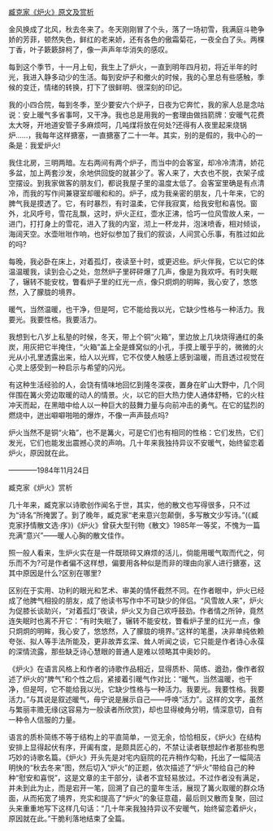 [臧克家《炉火》原文及赏析](https://www.vrrw.net/wx/8919.html)

金风换成了北风，秋去冬来了。冬天刚刚冒了个头，落了一场初雪，我满庭斗艳争娇的芳菲，顿然失色，鲜红的老来娇，还有各色的傲霜菊花，一夜全白了头。两棵丁香，叶子簌簌辞柯了，像一声声年华消失的感叹。

每到这个季节，十一月上旬，我生上了炉火，一直到明年四月初，将近半年的时光，我进入静多动少的生活。每到安炉子和撤火的时候，我的心里总有些感触，季候的变迁，情绪的转换，打下了很鲜明、很深刻的印记。

我的小四合院，每到冬季，至少要安六个炉子，日夜为它奔忙，我的家人总是念咕说：安上暖气多省事呵，又干净。我也总是用我的一套理由做挡箭牌：安暖气花费太大呀，开地道安管子多麻烦呵，几吨煤将放在何处?还得有人夜里起来烧锅炉……，我每年这样搪塞，一直搪塞了二十一年。其实，别的是假的，我中心的一条是：我爱炉火!



我住北房，三明两暗。左右两间有两个炉子，而当中的会客室，却冷冷清清，娇花多盆，加上两套沙发，余地供回旋的就甚少了。客人来了，大衣也不脱，衣架子成空摆设。到我家做客的朋友们，都说我屋子里的温度太低了。会客室里确是有点清冷，而我的写作间兼寝室却暖和和的。炉子，成为我亲密的朋友，几十年来，它的脾气我是摸透了。它，有时暴烈，有时温柔，它伴我寂寞，给我安慰和喜悦。窗外，北风呼号，雪花乱飘，这时，炉火正红，壶水正沸，恰巧一位风雪故人来，一进门，打打身上的雪花，进入了我的内室，沏上一杯龙井，泡沫喷香，相对倾谈，海阔天空。水壶咝咝作响，也好似参加了我们的叙谈，人间赏心乐事，有胜过如此的吗?

每晚，我必卧在床上，对着孤灯，夜读至十时，或更迟些。炉火伴我，它以它的体温温暖我，读到会心之处，忽然炉子里砰砰爆了几声，像是为我欢呼。有时失眠了，辗转不能安枕，瞥看炉子里的红光一点，像只炯炯的明眸，我心安了，悠悠然，入了朦胧的境界。

暖气，当然温暖，也干净，但是呵，它不能给我以光，它缺少性格与一种活力。我要光。我要性格。我要活力。

我想到七八岁上私塾的时候，冬天，带上个铜“火箱”，里边放上几块烧得通红的条炭，用灰把它半掩住，“火箱”盖上全是蜂窝似的小孔，手摸上暖乎乎的，微微的火光从小孔里透露出来，给人以光辉，它不仅使人触感上感到温暖，而且透过视觉在心灵上感受到一种启示与希望的闪光。

有这种生活经验的人，会饶有情味地回忆到隆冬深夜，置身在旷山大野中，几个同伴围在篝火旁边取暖的动人的情景。火，以它的巨大热力使人通体舒畅，它的火柱冲天而起，在黑暗中给人以一种巨大的鼓舞力量与向前冲击的勇气。在它的猛烈的燃烧中，迸出噼噼啪啪的爆炸，不像一声声鼓点吗?

炉火当然不是铜“火箱”，也不是篝火，可是它们也有相同的性格：它们发热，它们发光，它们也能发出震撼心灵的声响。几十年来我独持异议不安暖气，始终留恋着炉火，原因就在此。

————1984年11月24日

臧克家《炉火》赏析

几十年来，臧克家以诗歌创作闻名于世，其实，他的散文也写得很多，只不过为“诗名”所掩罢了。到了晚年，臧克家“老来意兴忽颠倒，多写散文少写诗。”(《臧克家抒情散文选·序》)《炉火》曾获大型刊物《散文》1985年一等奖，不愧为一篇充满“意兴”——暖人心胸的散文佳作。

照一般人看来，生炉火实在是一件既琐碎又麻烦的活儿，倘能用暖气取而代之，何乐而不为?可是作者偏不这样想，偏要用各种似是而非的理由向家人进行搪塞，这其中原因是什么?区别在哪里?

区别在于实用、功利的眼光和艺术、审美的情怀截然不同。在作者眼中，炉火已经成了他脾气相投的朋友，成了他读书写作中不可缺少的伴侣。“风雪故人来”，炉火为促膝长谈助兴，“对着孤灯”夜读，炉火又为自己欢呼鼓劲。作者情之所钟，竟然连失眠时也离不开它：“有时失眠了，辗转不能安枕，瞥看炉子里的红光一点，像只炯炯的明眸，我心安了，悠悠然，入了朦胧的境界。”这样的笔墨，决非单纯依赖夸张、拟人等手法所能及，更非故弄玄深、耸人听闻之谈，它只能是作者诗心永葆的深情流露，那些缺乏诗心慧眼的普通人是难以领略其中奥妙的。

《炉火》在语言风格上和作者的诗歌作品相近，显得质朴、简练、遒劲，像作者叙述了炉火的“脾气”和个性之后，紧接着引暖气作对比：“暖气，当然温暖，也干净，但是呵，它不能给我以光，它缺少性格与一种活力。我要光。我要性格。我要活力。”与其说是叙述暖气，毋宁说是展示自己——呼唤“活力”。这样的文字，虽然与繁丽丰赡无缘(这容易为一般读者所欣赏)，却也显得棱角分明，情深意切，自有一种令人信服的力量。

语言的质朴简练不等于结构上的平直简单，一览无余，恰恰相反，《炉火》在结构安排上显得起伏有序，开阖有度，是颇具匠心的，不禁让读者联想起作者那些构思巧妙的诗歌名篇。《炉火》开头先是对宅内庭院的花卉稍作勾勒，托出了一幅简洁明快的“秋去冬来”图，然后切入“炉火”的正题，依次描述了“炉火”带给自己的种种“慰安和喜悦”，这是文章的主干部分，读者不宜轻易放过。不过作者没有满足，并未到此为止，而是宕开一笔，回溯了自己的童年生活，展现了篝火取暖的群众场面，从而拓宽了境界，充实和提高了“炉火”的象征意蕴，最后则又散而复聚，回过头来重重地写下这样几句话：“几十年来我独持异议不安暖气，始终留恋着炉火，原因就在此。”干脆利落地结束了全篇。

